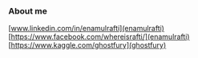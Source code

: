 ### About me
[www.linkedin.com/in/enamulrafti](enamulrafti)
[https://www.facebook.com/whereisrafti/](enamulrafti)
[https://www.kaggle.com/ghostfury](ghostfury)

